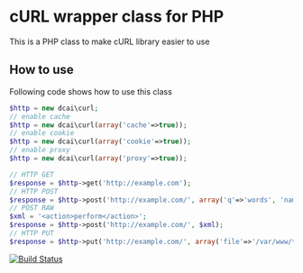 # cURL wrapper class for PHP

This is a PHP class to make cURL library easier to use

## How to use
Following code shows how to use this class

```php
$http = new dcai\curl;
// enable cache
$http = new dcai\curl(array('cache'=>true));
// enable cookie
$http = new dcai\curl(array('cookie'=>true));
// enable proxy
$http = new dcai\curl(array('proxy'=>true));

// HTTP GET
$response = $http->get('http://example.com');
// HTTP POST
$response = $http->post('http://example.com/', array('q'=>'words', 'name'=>'moodle'));
// POST RAW
$xml = '<action>perform</action>';
$response = $http->post('http://example.com/', $xml);
// HTTP PUT
$response = $http->put('http://example.com/', array('file'=>'/var/www/test.txt');
```

[![Build Status](https://travis-ci.org/dcai/cURL.png)](https://travis-ci.org/dcai/cURL)

